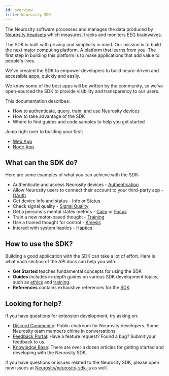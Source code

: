 ```yaml
---
id: overview
title: Neurosity SDK
---
```


The Neurosity software processes and manages the data produced by [Neurosity headsets](https://neurosity.co) which measures, tracks and monitors EEG brainwaves.

The SDK is built with privacy and simplicity in mind. Our mission is to build the next major computing platform. A platform that learns from you. The first step in building this platform is to make applications that add value to people's lives.

We've created the SDK to empower developers to build neuro-driven and accessible apps, quickly and easily.

We know some of the best apps will be written by the community, so we've open-sourced the SDK to provide visibility and transparency to our users.

This documentation describes:

- How to authenticate, query, train, and use Neurosity devices
- How to take advantage of the SDK
- Where to find guides and code samples to help you get started

Jump right over to building your first:

- [Web App](tutorials/your-first-web-app)
- [Node App](tutorials/your-first-node-app)

## What can the SDK do?

Here are some examples of what you can achieve with the SDK:

- Authenticate and access Neurosity devices - [Authentication](api/authentication)
- Allow Neurosity users to connect their account to your third-party app - [OAuth](api/oauth)
- Get device info and status - [Info](api/info) or [Status](api/status)
- Check signal quality - [Signal Quality](api/signal-quality)
- Get a persons's mental states metrics - [Calm](api/calm) or [Focus](api/focus)
- Train a new motor-based thought - [Training](guides/training)
- Use a trained thought for control - [Kinesis](api/kinesis)
- Interact with system haptics - [Haptics](api/haptics)

## How to use the SDK?

Building a good application with the SDK can take a lot of effort. Here is what each section of the API docs can help you with:

- **Get Started** teaches fundamental concepts for using the SDK
- **Guides** includes in-depth guides on various SDK development topics, such as [ethics](guides/ethics) and [training](guides/training).
- **References** contains exhaustive references for the [SDK](reference/classes/neurosity).

## Looking for help?

If you have questions for extension development, try asking on:

- [Discord Community](https://neurosity.co/discord): Public chatroom for Neurosity developers. Some Neurosity team members chime in conversations.
- [Feedback Portal](https://feedback.neurosity.co): Have a feature request? Found a bug? Submit your feedback to us.
- [Knowledge Base](https://support.neurosity.co): There are over a dozen articles for getting started and developing with the Neurosity SDK.

If you have questions or issues related to the Neurosity SDK, please open new issues at [Neurosity/neurosity-sdk-js](https://github.com/neurosity/neurosity-sdk-js) as well.
